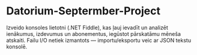 # Datorium-Septermber-Project
Izveido konsoles lietotni (.NET Fiddle), kas ļauj ievadīt un analizēt ienākumus, izdevumus un abonementus, iegūstot pārskatāmu mēneša atskaiti. Failu I/O netiek izmantots — importu/eksportu veic ar JSON tekstu konsolē.
